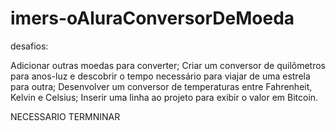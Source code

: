# imers-oAluraConversorDeMoeda

desafios:

Adicionar outras moedas para converter;
Criar um conversor de quilômetros para anos-luz e descobrir o tempo necessário para viajar de uma estrela para outra;
Desenvolver um conversor de temperaturas entre Fahrenheit, Kelvin e Celsius;
Inserir uma linha ao projeto para exibir o valor em Bitcoin.

NECESSARIO TERMNINAR
